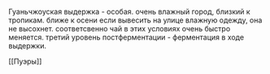 Гуаньчжоуская выдержка - особая. очень влажный город, близкий к тропикам. ближе к осени если вывесить на улице влажную одежду, она не высохнет. соответсвенно чай в этих условиях очень быстро меняется. третий уровень постферментации - ферментация в ходе выдержки.

[[Пуэры]]